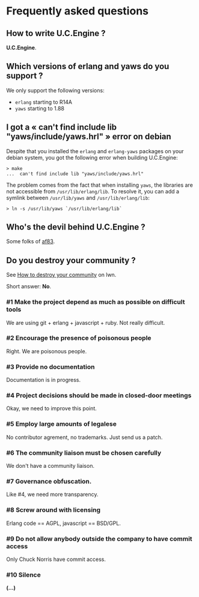 # Frequently asked questions

## How to write U.C.Engine ?

**U.C.Engine**.

## Which versions of erlang and yaws do you support ?

We only support the following versions:

- `erlang` starting to R14A
- `yaws` starting to 1.88

## I got a « can't find include lib "yaws/include/yaws.hrl" » error on debian

Despite that you installed the `erlang` and `erlang-yaws` packages on your
debian system, you got the following error when building U.C.Engine:

    > make
    ...  can't find include lib "yaws/include/yaws.hrl"

The problem comes from the fact that when installing `yaws`, the libraries are
not accessible from `/usr/lib/erlang/lib`. To resolve it, you can add a symlink
between `/usr/lib/yaws` and `/usr/lib/erlang/lib`:

    > ln -s /usr/lib/yaws `/usr/lib/erlang/lib`

## Who's the devil behind U.C.Engine ?

Some folks of [af83](http://af83.com/).

## Do you destroy your community ?

See [How to destroy your community](http://lwn.net/Articles/370157/) on lwn.

Short answer: **No**.

### #1 Make the project depend as much as possible on difficult tools

We are using git + erlang + javascript + ruby. Not really difficult.

### #2 Encourage the presence of poisonous people

Right. We are poisonous people.

### #3 Provide no documentation

Documentation is in progress.

### #4 Project decisions should be made in closed-door meetings

Okay, we need to improve this point.

### #5 Employ large amounts of legalese

No contributor agrement, no trademarks. Just send us a patch.

### #6 The community liaison must be chosen carefully

We don't have a community liaison.

### #7 Governance obfuscation.

Like #4, we need more transparency.

### #8 Screw around with licensing

Erlang code == AGPL, javascript == BSD/GPL.

### #9 Do not allow anybody outside the company to have commit access

Only Chuck Norris have commit access.

### #10 Silence

**(...)**
